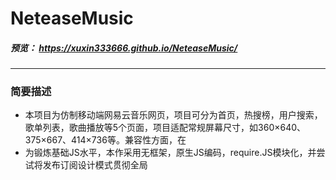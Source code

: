 # NeteaseMusic
##### 预览： https://xuxin333666.github.io/NeteaseMusic/
*****
### 简要描述
- 本项目为仿制移动端网易云音乐网页，项目可分为首页，热搜榜，用户搜索，歌单列表，歌曲播放等5个页面，项目适配常规屏幕尺寸，如360×640、375×667、414×736等。兼容性方面，在
- 为锻炼基础JS水平，本作采用无框架，原生JS编码，require.JS模块化，并尝试将发布订阅设计模式贯彻全局
